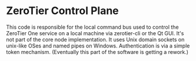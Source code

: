 ZeroTier Control Plane
======

This code is responsible for the local command bus used to control the ZeroTier One service on a local machine via zerotier-cli or the Qt GUI. It's not part of the core node implementation. It uses Unix domain sockets on unix-like OSes and named pipes on Windows. Authentication is via a simple token mechanism. (Eventually this part of the software is getting a rework.)